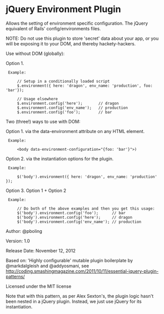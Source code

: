 jQuery Environment Plugin
=========================

Allows the setting of environment specific configuration.
The jQuery equivalent of Rails' config/environments files.

NOTE:  Do not use this plugin to store 'secret' data about your app, or you will be exposing it to your DOM,
       and thereby hackety-hackers.

Use without DOM (globally):

  Option 1.

     Example:

         // Setup in a conditionally loaded script
         $.environment({ here: 'dragon', env_name: 'production', foo: 'bar'});

         // Usage elsewhere
         $.environment.config('here');       // dragon
         $.environment.config('env_name');   // production
         $.environment.config('foo');        // bar

Two (three!) ways to use with DOM:

  Option 1. via the data-environment attribute on any HTML element.

     Example:

         <body data-environment-configuration="{foo: 'bar'}">)

  Option 2. via the instantiation options for the plugin.

     Example:

         $('body').environment({ here: 'dragon', env_name: 'production' });

  Option 3. Option 1 + Option 2

     Example:

         // Do both of the above examples and then you get this usage:
         $('body').environment.config('foo');      // bar
         $('body').environment.config('here');     // dragon
         $('body').environment.config('env_name'); // production

Author: @pboling

Version: 1.0

Release Date: November 12, 2012

Based on:  'Highly configurable' mutable plugin boilerplate by @markdalgleish and @addyosmani,
           see http://coding.smashingmagazine.com/2011/10/11/essential-jquery-plugin-patterns/

Licensed under the MIT license

Note that with this pattern, as per Alex Sexton's, the plugin logic
hasn't been nested in a jQuery plugin. Instead, we just use
jQuery for its instantiation.
